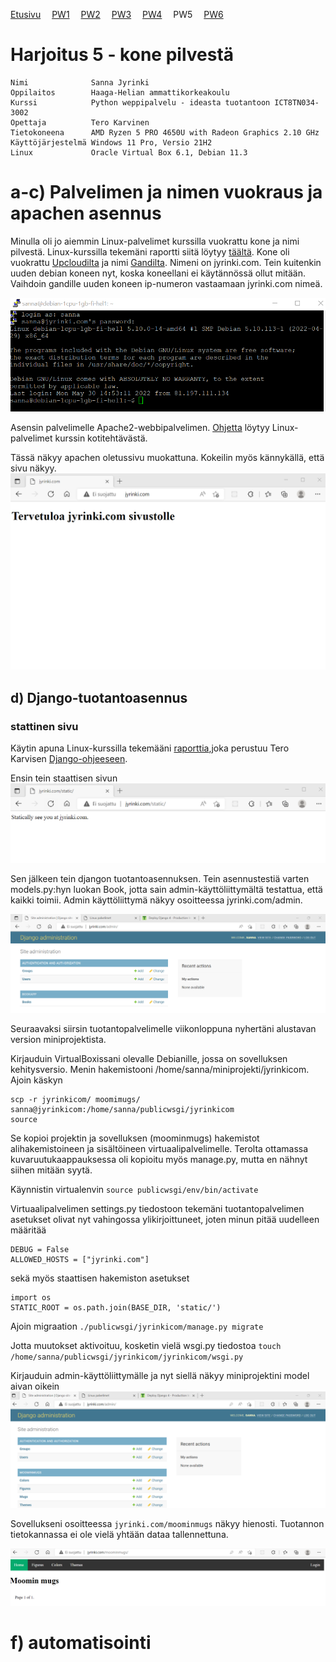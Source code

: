 [Etusivu](index.html) 
&emsp;[PW1](pw1.html)
&emsp;[PW2](pw2.html)
&emsp;[PW3](pw3.html)
&emsp;[PW4](pw4.html)
&emsp;PW5
&emsp;[PW6](pw6.html)

# Harjoitus 5 - kone pilvestä

```
Nimi              Sanna Jyrinki
Oppilaitos        Haaga-Helian ammattikorkeakoulu
Kurssi            Python weppipalvelu - ideasta tuotantoon ICT8TN034-3002
Opettaja          Tero Karvinen
Tietokoneena      AMD Ryzen 5 PRO 4650U with Radeon Graphics 2.10 GHz
Käyttöjärjestelmä Windows 11 Pro, Versio 21H2
Linux             Oracle Virtual Box 6.1, Debian 11.3
```

# a-c) Palvelimen ja nimen vuokraus ja apachen asennus

Minulla oli jo aiemmin Linux-palvelimet kurssilla vuokrattu kone ja nimi pilvestä. Linux-kurssilla tekemäni raportti siitä löytyy [täältä](https://jyrinsan.github.io/linuxpalvelimet/h4.html). Kone oli vuokrattu [Upcloudilta](https://upcloud.com/) ja nimi [Gandilta](https://www.gandi.net/). Nimeni on jyrinki.com. Tein kuitenkin uuden debian koneen nyt, koska koneellani ei käytännössä ollut mitään. Vaihdoin gandille uuden koneen ip-numeron vastaamaan jyrinki.com nimeä.

<kbd><img src="pw5_images/pw5_img1.PNG" /></kbd>

Asensin palvelimelle Apache2-webbipalvelimen. [Ohjetta](https://jyrinsan.github.io/linuxpalvelimet/h3.html) löytyy Linux-palvelimet kurssin kotitehtävästä.

Tässä näkyy apachen oletussivu muokattuna. Kokeilin myös kännykällä, että sivu näkyy.
<kbd><img src="pw5_images/pw5_img2.PNG" /></kbd>

## d) Django-tuotantoasennus

### stattinen sivu

Käytin apuna Linux-kurssilla tekemääni [raporttia](https://jyrinsan.github.io/linuxpalvelimet/h5.html),joka perustuu Tero Karvisen [Django-ohjeeseen](https://terokarvinen.com/2022/deploy-django/?fromSearch=django).

Ensin tein staattisen sivun
<kbd><img src="pw5_images/pw5_img3.PNG" /></kbd>

Sen jälkeen tein djangon tuotantoasennuksen. Tein asennustestiä varten models.py:hyn luokan Book, jotta sain admin-käyttöliittymältä testattua, että kaikki toimii. Admin käyttöliittymä näkyy osoitteessa jyrinki.com/admin.

<kbd><img src="pw5_images/pw5_img4.PNG" /></kbd>

Seuraavaksi siirsin tuotantopalvelimelle viikonloppuna nyhertäni alustavan version miniprojektista.

Kirjauduin VirtualBoxissani olevalle Debianille, jossa on sovelluksen kehitysversio. Menin hakemistooni /home/sanna/miniprojekti/jyrinkicom. Ajoin käskyn
```
scp -r jyrinkicom/ moomimugs/ sanna@jyrinkicom:/home/sanna/publicwsgi/jyrinkicom
source 
```
Se kopioi projektin ja sovelluksen (moominmugs) hakemistot alihakemistoineen ja sisältöineen virtuaalipalvelimelle. Terolta ottamassa kuvaruutukaappauksessa oli kopioitu myös manage.py, mutta en nähnyt siihen mitään syytä.

Käynnistin virtualenvin `source publicwsgi/env/bin/activate` 

Virtuaalipalvelimen settings.py tiedostoon tekemäni tuotantopalvelimen asetukset olivat nyt vahingossa ylikirjoittuneet, joten minun pitää uudelleen määritää
```
DEBUG = False
ALLOWED_HOSTS = ["jyrinki.com"]
```
sekä myös staattisen hakemiston asetukset
```
import os
STATIC_ROOT = os.path.join(BASE_DIR, 'static/')
```

Ajoin migraation `./publicwsgi/jyrinkicom/manage.py migrate`

Jotta muutokset aktivoituu, kosketin vielä wsgi.py tiedostoa `touch /home/sanna/publicwsgi/jyrinkicom/jyrinkicom/wsgi.py`

Kirjauduin admin-käyttöliittymälle ja nyt siellä näkyy miniprojektini model aivan oikein
<kbd><img src="pw5_images/pw5_img5.PNG" /></kbd>

Sovellukseni osoitteessa `jyrinki.com/moominmugs` näkyy hienosti. Tuotannon tietokannassa ei ole vielä yhtään dataa tallennettuna.

<kbd><img src="pw5_images/pw5_img6.PNG" /></kbd>

# f) automatisointi